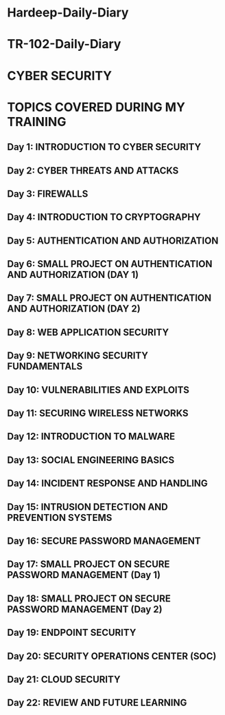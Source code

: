 # Hardeep-Daily-Diary
# TR-102-Daily-Diary
# CYBER SECURITY 

# TOPICS COVERED DURING MY TRAINING 
## Day 1: INTRODUCTION TO CYBER SECURITY 
## Day 2: CYBER THREATS AND ATTACKS 
## Day 3: FIREWALLS
## Day 4: INTRODUCTION TO CRYPTOGRAPHY
## Day 5: AUTHENTICATION AND AUTHORIZATION
## Day 6: SMALL PROJECT ON AUTHENTICATION AND AUTHORIZATION (DAY 1)
## Day 7: SMALL PROJECT ON AUTHENTICATION AND AUTHORIZATION (DAY 2)
## Day 8: WEB APPLICATION SECURITY
## Day 9: NETWORKING SECURITY FUNDAMENTALS 
## Day 10: VULNERABILITIES AND EXPLOITS
## Day 11: SECURING WIRELESS NETWORKS
## Day 12: INTRODUCTION TO MALWARE
## Day 13: SOCIAL ENGINEERING BASICS
## Day 14: INCIDENT RESPONSE AND HANDLING 
## Day 15: INTRUSION DETECTION AND PREVENTION SYSTEMS
## Day 16: SECURE PASSWORD MANAGEMENT
## Day 17: SMALL PROJECT ON SECURE PASSWORD MANAGEMENT (Day 1)
## Day 18: SMALL PROJECT ON SECURE PASSWORD MANAGEMENT (Day 2)
## Day 19: ENDPOINT SECURITY
## Day 20: SECURITY OPERATIONS CENTER (SOC)
## Day 21: CLOUD SECURITY
## Day 22: REVIEW AND FUTURE LEARNING
